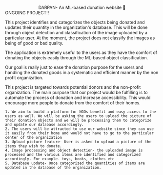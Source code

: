 
<br>
<div align="center">DARPAN- An ML-based donation website 🚀 </div>
ONGOING PROJECT!!

This project identifies and categorizes the objects being donated and updates their quantity in the organization's database. This will be done through object detection and classification of the image uploaded by a particular user. At the moment, the project does not  classify the images as being of good or bad quality.

The application is extremely useful to the users as they have the comfort of donating the objects easily through the ML-based object classification.

Our goal is really just to ease the donation purpose for the users and handling the donated goods in a systematic and efficient manner by the non profit organization.

This project is targeted towards potential donors and the non-profit organization.
The main purpose that our project would be fulfilling is to automate the process of donation and increase accessibility. This would encourage more people to donate from the comfort of their homes.



```commandline
1. We aim to build a platform for NGOs benefit and easy access to the users as well. We will be asking the users to upload the picture of their donation objects and we will be processing them to categorize and update our database accordingly. 
2. The users will be attracted to use our website since they can use it easily from their home and would not have to go to the particular center of the organization
3. Upload picture feature- User is asked to upload a picture of the items they wish to donate. 
4. Image processing and object detection- the uploaded image is processed and the various items are identified and categorized accordingly. For example- toys, books, clothes etc
5. Database update- Once categorized the quantities of items are updated in the database of the organization. 
```
